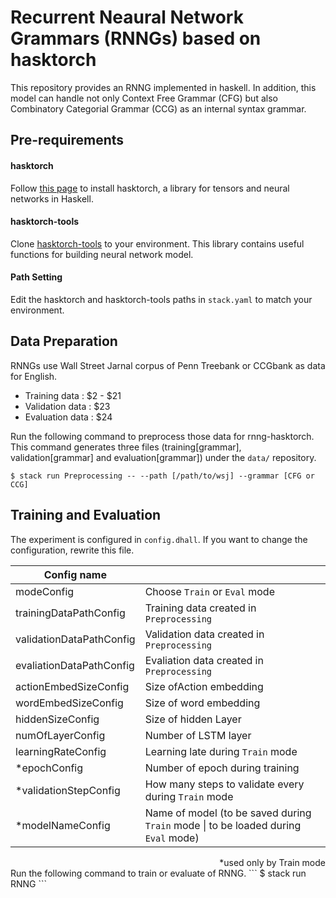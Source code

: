 # Recurrent Neaural Network Grammars (RNNGs) based on hasktorch

This repository provides an RNNG implemented in haskell.
In addition, this model can handle not only Context Free Grammar (CFG) but also Combinatory Categorial Grammar (CCG) as an internal syntax grammar.

## Pre-requirements
#### hasktorch
Follow [this page](https://github.com/hasktorch/hasktorch#getting-started) to install hasktorch, a library for tensors and neural networks in Haskell.

#### hasktorch-tools
Clone [hasktorch-tools](https://github.com/DaisukeBekki/hasktorch-tools) to your environment.
This library contains useful functions for building neural network model.

#### Path Setting
Edit the hasktorch and hasktorch-tools paths in `stack.yaml` to match your environment.

## Data Preparation
RNNGs use Wall Street Jarnal corpus of Penn Treebank or CCGbank as data for English.
- Training data : \$2 - \$21
- Validation data : \$23
- Evaluation data : \$24

Run the following command to preprocess those data for rnng-hasktorch. This command generates three files (training[grammar], validation[grammar] and evaluation[grammar]) under the `data/` repository.

```
$ stack run Preprocessing -- --path [/path/to/wsj] --grammar [CFG or CCG]
```

## Training and Evaluation
The experiment is configured in `config.dhall`. If you want to change the configuration, rewrite this file.

|  Config name  |    |
| ---- | ---- |
|  modeConfig  |  Choose `Train` or `Eval` mode |
|  trainingDataPathConfig | Training data created in `Preprocessing`  |
|  validationDataPathConfig | Validation data created in `Preprocessing`  |
|  evaliationDataPathConfig | Evaliation data created in `Preprocessing`  |
|  actionEmbedSizeConfig | Size ofAction embedding  |
|  wordEmbedSizeConfig | Size of word embedding  |
|  hiddenSizeConfig | Size of hidden Layer |
|  numOfLayerConfig | Number of LSTM  layer |
|  learningRateConfig | Learning late during `Train` mode |
|  *epochConfig  | Number of epoch during training |
|  *validationStepConfig  | How many steps to validate every during `Train` mode |
|  *modelNameConfig  | Name of model (to be saved during `Train` mode \| to be loaded during `Eval` mode) |

<div style="text-align: right;">
*used only by Train mode
</div>
Run the following command to train or evaluate of RNNG.
```
$ stack run RNNG
```